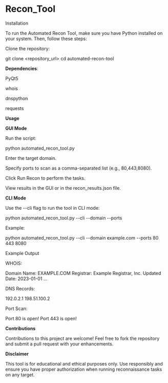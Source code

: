 # Recon_Tool

Installation

To run the Automated Recon Tool, make sure you have Python installed on your system. Then, follow these steps:

Clone the repository:

git clone <repository_url>
cd automated-recon-tool

**Dependencies**:

PyQt5

whois

dnspython

requests

**Usage**

**GUI Mode**

Run the script:

python automated_recon_tool.py

Enter the target domain.

Specify ports to scan as a comma-separated list (e.g., 80,443,8080).

Click Run Recon to perform the tasks.

View results in the GUI or in the recon_results.json file.

**CLI Mode**

Use the --cli flag to run the tool in CLI mode:

python automated_recon_tool.py --cli --domain <domain> --ports <port1> <port2>

Example:

python automated_recon_tool.py --cli --domain example.com --ports 80 443 8080

Example Output

WHOIS:

Domain Name: EXAMPLE.COM
Registrar: Example Registrar, Inc.
Updated Date: 2023-01-01
...

DNS Records:

192.0.2.1
198.51.100.2

Port Scan:

Port 80 is open!
Port 443 is open!

**Contributions**

Contributions to this project are welcome! Feel free to fork the repository and submit a pull request with your enhancements.

**Disclaimer**

This tool is for educational and ethical purposes only. Use responsibly and ensure you have proper authorization when running reconnaissance tasks on any target.
